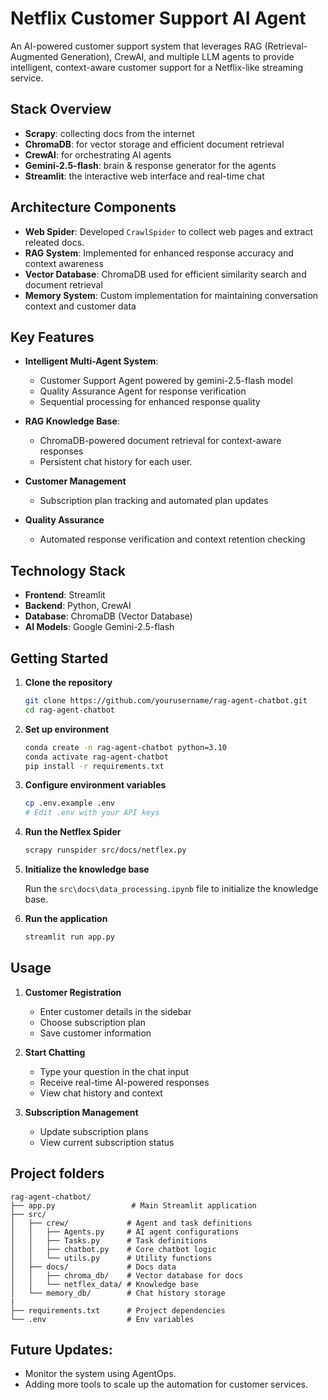 # Netflix Customer Support AI Agent

An AI-powered customer support system that leverages RAG (Retrieval-Augmented Generation), CrewAI, and multiple LLM agents to provide intelligent, context-aware customer support for a Netflix-like streaming service.


## Stack Overview

- **Scrapy**: collecting docs from the internet
- **ChromaDB**: for vector storage and efficient document retrieval
- **CrewAI**: for orchestrating AI agents
- **Gemini-2.5-flash**: brain & response generator for the agents
- **Streamlit**: the interactive web interface and real-time chat

## Architecture Components
- **Web Spider**: Developed `CrawlSpider` to collect web pages and extract releated docs. 
- **RAG System**: Implemented for enhanced response accuracy and context awareness
- **Vector Database**: ChromaDB used for efficient similarity search and document retrieval
- **Memory System**: Custom implementation for maintaining conversation context and customer data

## Key Features

- **Intelligent Multi-Agent System**:
  - Customer Support Agent powered by gemini-2.5-flash model
  - Quality Assurance Agent for response verification
  - Sequential processing for enhanced response quality

- **RAG Knowledge Base**:
  - ChromaDB-powered document retrieval for context-aware responses
  - Persistent chat history for each user.

- **Customer Management**
  - Subscription plan tracking and automated plan updates

- **Quality Assurance**
  - Automated response verification and context retention checking

## Technology Stack
- **Frontend**: Streamlit
- **Backend**: Python, CrewAI
- **Database**: ChromaDB (Vector Database)
- **AI Models**: Google Gemini-2.5-flash

## Getting Started

1. **Clone the repository**
   ```bash
   git clone https://github.com/yourusername/rag-agent-chatbot.git
   cd rag-agent-chatbot
   ```

2. **Set up environment**
   ```bash
   conda create -n rag-agent-chatbot python=3.10
   conda activate rag-agent-chatbot
   pip install -r requirements.txt
   ```

3. **Configure environment variables**
   ```bash
   cp .env.example .env
   # Edit .env with your API keys
   ```

4. **Run the Netflex Spider**
    ```bash
    scrapy runspider src/docs/netflex.py
    ```

5. **Initialize the knowledge base**

    Run the `src\docs\data_processing.ipynb` file to initialize the knowledge base.

6. **Run the application**
   ```bash
   streamlit run app.py
   ```

## Usage

1. **Customer Registration**
   - Enter customer details in the sidebar
   - Choose subscription plan
   - Save customer information

2. **Start Chatting**
   - Type your question in the chat input
   - Receive real-time AI-powered responses
   - View chat history and context

3. **Subscription Management**
   - Update subscription plans
   - View current subscription status

## Project folders

```
rag-agent-chatbot/
├── app.py                 # Main Streamlit application
├── src/
│   ├── crew/             # Agent and task definitions
│   │   ├── Agents.py     # AI agent configurations
│   │   ├── Tasks.py      # Task definitions
│   │   ├── chatbot.py    # Core chatbot logic
│   │   └── utils.py      # Utility functions
│   ├── docs/             # Docs data
│   │   ├── chroma_db/    # Vector database for docs
│   │   └── netflex_data/ # Knowledge base 
│   └── memory_db/        # Chat history storage
|
├── requirements.txt      # Project dependencies
└── .env                  # Env variables 
```

## Future Updates:
- Monitor the system using AgentOps.
- Adding more tools to scale up the automation for customer services.
